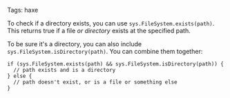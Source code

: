 Tags: haxe

To check if a directory exists, you can use `sys.FileSystem.exists(path)`. This returns true if a file *or directory* exists at the specified path.

To be sure it's a directory, you can also include `sys.FileSystem.isDirectory(path)`. You can combine them together:

```
if (sys.FileSystem.exists(path) && sys.FileSystem.isDirectory(path)) {
  // path exists and is a directory
} else {
  // path doesn't exist, or is a file or something else
}
```
